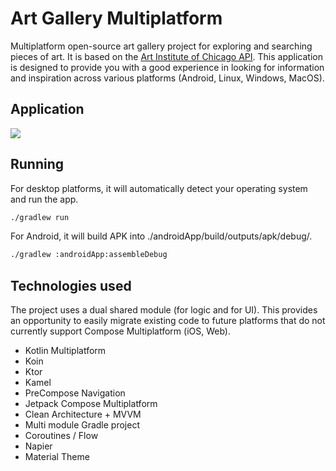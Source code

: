 # Art Gallery Multiplatform

Multiplatform open-source art gallery project for exploring and searching pieces of art. It is based
on the [Art Institute of Chicago API](https://api.artic.edu/docs/). This application is designed to
provide you with a good experience in looking for information and inspiration across various
platforms (Android, Linux, Windows, MacOS).

## Application

![](utils/docs/demo.gif)

## Running

For desktop platforms, it will automatically detect your operating system and run the app.

```bash
./gradlew run
```

For Android, it will build APK into ./androidApp/build/outputs/apk/debug/.

```bash
./gradlew :androidApp:assembleDebug
```

## Technologies used

The project uses a dual shared module (for logic and for UI). This provides an opportunity to easily
migrate existing code to future platforms that do not currently support Compose Multiplatform (iOS,
Web).

- Kotlin Multiplatform
- Koin
- Ktor
- Kamel
- PreCompose Navigation
- Jetpack Compose Multiplatform
- Clean Architecture + MVVM
- Multi module Gradle project
- Coroutines / Flow
- Napier
- Material Theme